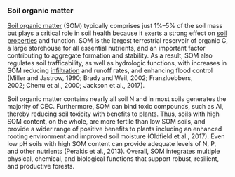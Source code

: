 ### Soil organic matter

[Soil organic matter](https://www.sciencedirect.com/topics/earth-and-planetary-sciences/soil-organic-matter "Learn more about Soil Organic Matter from ScienceDirect's AI-generated Topic Pages") (SOM) typically comprises just 1%–5% of the soil mass but plays a critical role in soil health because it exerts a strong effect on [soil properties](https://www.sciencedirect.com/topics/agricultural-and-biological-sciences/soil-properties "Learn more about soil properties from ScienceDirect's AI-generated Topic Pages") and function. SOM is the largest terrestrial reservoir of organic C, a large storehouse for all essential nutrients, and an important factor contributing to aggregate formation and stability. As a result, SOM also regulates soil trafficability, as well as hydrologic functions, with increases in SOM reducing [infiltration](https://www.sciencedirect.com/topics/agricultural-and-biological-sciences/infiltration "Learn more about infiltration from ScienceDirect's AI-generated Topic Pages") and runoff rates, and enhancing flood control (Miller and Jastrow, 1990; Brady and Weil, 2002; Franzluebbers, 2002; Chenu et al., 2000; Jackson et al., 2017).

Soil organic matter contains nearly all soil N and in most soils generates the majority of CEC. Furthermore, SOM can bind toxic compounds, such as Al, thereby reducing soil toxicity with benefits to plants. Thus, soils with high SOM content, on the whole, are more fertile than low SOM soils, and provide a wider range of positive benefits to plants including an enhanced rooting environment and improved soil moisture (Oldfield et al., 2017). Even low pH soils with high SOM content can provide adequate levels of N, P, and other nutrients (Perakis et al., 2013). Overall, SOM integrates multiple physical, chemical, and biological functions that support robust, resilient, and productive forests.